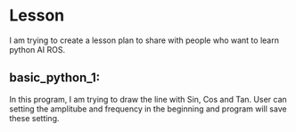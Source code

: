 # Lesson
I am trying to create a lesson plan to share with people who want to learn python AI ROS.

## **basic_python_1:**  
In this program, I am trying to draw the line with Sin, Cos and Tan.
User can setting the amplitube and frequency in the beginning and program will save these setting.
